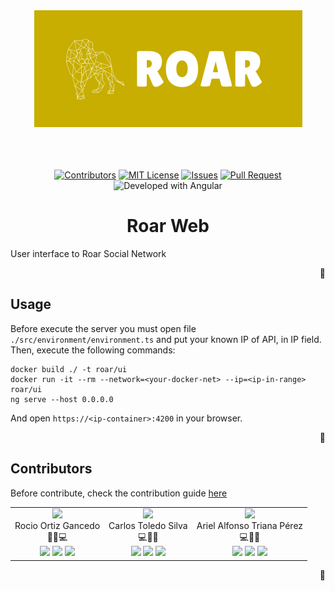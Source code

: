 <div id="top"></div>


<div align="center">
  <img src="https://github.com/Roar-Network/.github/blob/master/img/roar-banner.png?raw=true">

<br/><br/>  
[![Contributors][contributors-shield]][contributors-url]
[![MIT License][license-shield]][license-url]
[![Issues][issues-shield]][issues-url]
[![Pull Request][pull-request]][pull-request-url]
![Developed with Angular][angular-shield]
<h1>Roar Web</h1>

</div>


User interface to Roar Social Network

<p align="right"><a href="#top" style="text-decoration: none;">🔼</a></p>

## Usage

Before execute the server you must open file `./src/environment/environment.ts` and put your known IP of API, in IP field. Then, execute the following commands:

```
docker build ./ -t roar/ui
docker run -it --rm --network=<your-docker-net> --ip=<ip-in-range> roar/ui
ng serve --host 0.0.0.0
```

And open `https://<ip-container>:4200` in your browser.

<p align="right"><a href="#top" style="text-decoration: none;">🔼</a></p>

## Contributors

Before contribute, check the contribution guide [here](https://github.com/Roar-Network/roar-ui/blob/main/CONTRIBUTING.md)

<table align="center">
   <tr>
       <td align="center">
            <a href="https://github.com/rocioog00"><img height='60' src="https://images.weserv.nl/?url=avatars.githubusercontent.com/u/56322127?v=4&h=300&w=300&fit=cover&mask=circle"/></a>
            <br/>
            Rocio Ortiz Gancedo
            <br/>
            🤔📝💻
            <br/>
            <a href="https://github.com/rocioog00"><img src="https://upload.wikimedia.org/wikipedia/commons/a/ae/Github-desktop-logo-symbol.svg" height="18"></a>
            <a href="https://t.me/rocioog"><img src="https://upload.wikimedia.org/wikipedia/commons/8/82/Telegram_logo.svg" height="18"/></a>
            <a href="mailto:rocio.ortiz@estudiantes.matcom.uh.cu"><img src="https://upload.wikimedia.org/wikipedia/commons/9/97/Android_Email_4.0_Icon.png" height="18"/></a>
       </td>
       <td align="center">
            <a href="https://github.com/CTS-crypto"><img height='60' src="https://images.weserv.nl/?url=https://avatars.githubusercontent.com/u/72420685&v=4&w=300&h=300&fit=cover&mask=circle&fit=cover"/></a>
            <br/>
            Carlos Toledo Silva
            <br/>
            💻🤔📝
            <br/>
            <a href="https://github.com/CTS-crypto"><img src="https://upload.wikimedia.org/wikipedia/commons/a/ae/Github-desktop-logo-symbol.svg" height="18"></a>
            <a href="https://t.me/cts-crypto"><img src="https://upload.wikimedia.org/wikipedia/commons/8/82/Telegram_logo.svg" height="18"/></a>
            <a href="mailto:carlos.toledo@estudiantes.matcom.uh.cu"><img src="https://upload.wikimedia.org/wikipedia/commons/9/97/Android_Email_4.0_Icon.png" height="18"/></a>
       </td>
       <td align="center">
            <a href="https://github.com/ArielTriana"><img height='60' src="https://images.weserv.nl/?url=avatars.githubusercontent.com/u/61637781?v=4&h=300&w=300&fit=cover&mask=circle"/></a>
            <br/>
            Ariel Alfonso Triana Pérez
            <br/>
            💻🤔📝
            <br/>
            <a href="https://github.com/atp_ariel"><img src="https://upload.wikimedia.org/wikipedia/commons/a/ae/Github-desktop-logo-symbol.svg" height="18"></a>
            <a href="https://t.me/atp_ariel"><img src="https://upload.wikimedia.org/wikipedia/commons/8/82/Telegram_logo.svg" height="18"/></a>
            <a href="mailto:usich37@gmail.com"><img src="https://upload.wikimedia.org/wikipedia/commons/9/97/Android_Email_4.0_Icon.png" height="18"/></a>
       </td>
   </tr>
</table>

<p align="right"><a href="#top" style="text-decoration: none;">🔼</a></p>

<!-- MARKDOWN LINKS & IMAGES -->
<!-- https://www.markdownguide.org/basic-syntax/#reference-style-links -->
[contributors-shield]: https://img.shields.io/github/contributors/Roar-Network/roar-ui.svg?style=flat
[contributors-url]: https://github.com/Roar-Network/roar-ui/graphs/contributors
[issues-shield]: https://img.shields.io/github/issues/Roar-Network/roar-ui.svg?style=flat
[issues-url]: https://github.com/Roar-Network/roar-ui/issues
[license-shield]: https://img.shields.io/github/license/Roar-Network/roar-ui.svg?style=flat
[license-url]: https://github.com/Roar-Network/roar-ui/blob/master/LICENSE.txt
[pull-request]: https://img.shields.io/github/issues-pr/Roar-Network/roar-ui.svg?style=flat
[pull-request-url]: https://github.com/Roar-Network/roar-ui/pulls
[angular-shield]: https://img.shields.io/badge/developed-Angular-yellow?styles=flat&logo=angular
